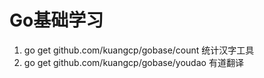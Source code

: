# Go基础学习

1. go get github.com/kuangcp/gobase/count 统计汉字工具
1. go get github.com/kuangcp/gobase/youdao 有道翻译
 